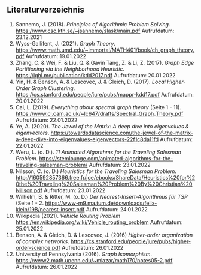 ## Literaturverzeichnis

1. Sannemo, J. (2018). _Principles of Algorithmic Problem Solving_. https://www.csc.kth.se/~jsannemo/slask/main.pdf Aufrufdatum: 23.12.2021
2. Wyss-Gallifent, J. (2021). _Graph Theory_. https://www.math.umd.edu/~immortal/MATH401/book/ch_graph_theory.pdf Aufrufdatum: 19.01.2022
3. Zhang, C. & Wei, F. & Liu, Q. & Gavin Tang, Z. & Li, Z. (2017). _Graph Edge Partitioning via the Neighborhood Heuristic_. https://lqhl.me/publication/kdd2017.pdf Aufrufdatum: 20.01.2022
4. Yin, H. & Benson, A. & Lescovec, J. & Gleich, D. (2017). *Local Higher-Order Graph Clustering*. https://cs.stanford.edu/people/jure/pubs/mappr-kdd17.pdf Aufrufdatum: 20.01.2022
5. Cai, L. (2019). _Everything about spectral graph theory_ (Seite 1 - 11). https://www.cl.cam.ac.uk/~lc647/drafts/Spectral_Graph_Theory.pdf Aufrufdatum: 22.01.2022
6. Ye, A. (2020). _The Jewel of the Matrix: A deep dive into eigenvalues & eigenvectors_. https://towardsdatascience.com/the-jewel-of-the-matrix-a-deep-dive-into-eigenvalues-eigenvectors-22f1c8da11fd Aufrufdatum: 22.01.2022
7. Weru, L. (o. D.). _11 Animated Algorithms for the Traveling Salesman Problem_. https://stemlounge.com/animated-algorithms-for-the-traveling-salesman-problem/ Aufrufdatum: 23.01.2022
8. Nilsson, C. (o. D.) *Heuristics for the Traveling Salesman Problem*. http://160592857366.free.fr/joe/ebooks/ShareData/Heuristics%20for%20the%20Traveling%20Salesman%20Problem%20By%20Christian%20Nillson.pdf Aufrufdatum: 23.01.2022
9. Wilhelm, B. & Ritter, M. (o. D.) *Der Nearest-Insert-Algorithmus für TSP* (Seite 1 - 2. https://www-m9.ma.tum.de/downloads/felix-klein/19B/nearest-insert.pdf Aufrufdatum: 24.01.2022
10. Wikipedia (2021). *Vehicle Routing Problem* https://en.wikipedia.org/wiki/Vehicle_routing_problem Aufrufdatum: 25.01.2022
6. Benson, A. & Gleich, D. & Lescovec, J. (2016) *Higher-order organization of complex networks*. https://cs.stanford.edu/people/jure/pubs/higher-order-science.pdf Aufrufdatum: 26.01.2022
6. University of Pennsylvania (2016). *Graph Isomorphism*. https://www2.math.upenn.edu/~mlazar/math170/notes05-2.pdf Aufrufdatum: 26.01.2022
